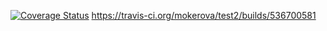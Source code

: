 <a href='https://coveralls.io/github/mokerova/test2'><img src='https://coveralls.io/repos/github/mokerova/test2/badge.svg' alt='Coverage Status' /></a>
https://travis-ci.org/mokerova/test2/builds/536700581
